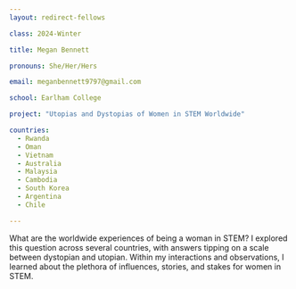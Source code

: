 ```yaml
---
layout: redirect-fellows

class: 2024-Winter

title: Megan Bennett

pronouns: She/Her/Hers

email: meganbennett9797@gmail.com

school: Earlham College

project: "Utopias and Dystopias of Women in STEM Worldwide"

countries:
  - Rwanda
  - Oman
  - Vietnam
  - Australia
  - Malaysia
  - Cambodia
  - South Korea
  - Argentina
  - Chile

---
```


What are the worldwide experiences of being a woman in STEM? I explored this question across several countries, with answers tipping on a scale between dystopian and utopian. Within my interactions and observations, I learned about the plethora of influences, stories, and stakes for women in STEM.
